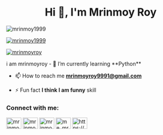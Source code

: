 <h1 align="center">Hi 👋, I'm Mrinmoy Roy</h1>
<p align="left"> <img src="https://komarev.com/ghpvc/?username=mrinmoy1999&label=Profile%20views&color=0e75b6&style=flat" alt="mrinmoy1999" /> </p>

<p align="left"> <a href="https://github.com/ryo-ma/github-profile-trophy"><img src="https://github-profile-trophy.vercel.app/?username=mrinmoy1999" alt="mrinmoy1999" /></a> </p>

<p align="left"> <a href="https://twitter.com/mrinmoyroy" target="blank"><img src="https://img.shields.io/twitter/follow/mrinmoyroy?logo=twitter&style=for-the-badge" alt="mrinmoyroy" /></a> </p>
 i am mrinmoyroy
- 🌱 I’m currently learning **Python**

- 📫 How to reach me **mrinmoyroy9991@gmail.com**

- ⚡ Fun fact **I think I am funny**
  skill

<h3 align="left">Connect with me:</h3>
<p align="left">
<a href="https://twitter.com/mrinmoyroy" target="blank"><img align="center" src="https://raw.githubusercontent.com/rahuldkjain/github-profile-readme-generator/master/src/images/icons/Social/twitter.svg" alt="mrinmoyroy" height="30" width="40" /></a>
<a href="https://linkedin.com/in/mrinmoy roy" target="blank"><img align="center" src="https://raw.githubusercontent.com/rahuldkjain/github-profile-readme-generator/master/src/images/icons/Social/linked-in-alt.svg" alt="mrinmoy roy" height="30" width="40" /></a>
<a href="https://fb.com/mrinmoy roy" target="blank"><img align="center" src="https://raw.githubusercontent.com/rahuldkjain/github-profile-readme-generator/master/src/images/icons/Social/facebook.svg" alt="mrinmoy roy" height="30" width="40" /></a>
<a href="https://instagram.com/me_mrinmoyroy" target="blank"><img align="center" src="https://raw.githubusercontent.com/rahuldkjain/github-profile-readme-generator/master/src/images/icons/Social/instagram.svg" alt="me_mrinmoyroy" height="30" width="40" /></a>
<a href="https://discord.gg/https://discord.gg/KVuJnX8p" target="blank"><img align="center" src="https://raw.githubusercontent.com/rahuldkjain/github-profile-readme-generator/master/src/images/icons/Social/discord.svg" alt="https://discord.gg/KVuJnX8p" height="30" width="40" /></a>
</p>

